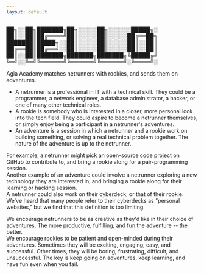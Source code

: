 ```yaml
---
layout: default
---
```


██╗░░██╗███████╗██╗░░░░░██╗░░░░░░█████╗░
██║░░██║██╔════╝██║░░░░░██║░░░░░██╔══██╗
███████║█████╗░░██║░░░░░██║░░░░░██║░░██║
██╔══██║██╔══╝░░██║░░░░░██║░░░░░██║░░██║
██║░░██║███████╗███████╗███████╗╚█████╔╝
╚═╝░░╚═╝╚══════╝╚══════╝╚══════╝░╚════╝░

Agia Academy matches netrunners with rookies, and sends them on adventures.

* A netrunner is a professional in IT with a technical skill. They could be a programmer, a network engineer, a database administrator, a hacker, or one of many other technical roles.
* A rookie is somebody who is interested in a closer, more personal look into the tech field. They could aspire to become a netrunner themselves, or simply enjoy being a participant in a netrunner's adventures.
* An adventure is a session in which a netrunner and a rookie work on building something, or solving a real technical problem together. The nature of the adventure is up to the netrunner.

For example, a netrunner might pick an open-source code project on GitHub to contribute to, and bring a rookie along for a pair-programming session.\
Another example of an adventure could involve a netrunner exploring a new technology they are interested in, and bringing a rookie along for their learning or hacking session.\
A netrunner could also work on their cyberdeck, or that of their rookie. We've heard that many people refer to their cyberdecks as "personal websites," but we find that this definition is too limiting.

We encourage netrunners to be as creative as they'd like in their choice of adventures. The more productive, fulfilling, and fun the adventure -- the better.\
We encourage rookies to be patient and open-minded during their adventures. Sometimes they will be exciting, engaging, easy, and successful. Other times, they will be boring, frustrating, difficult, and unsuccessful. The key is keep going on adventures, keep learning, and have fun even when you fail.
